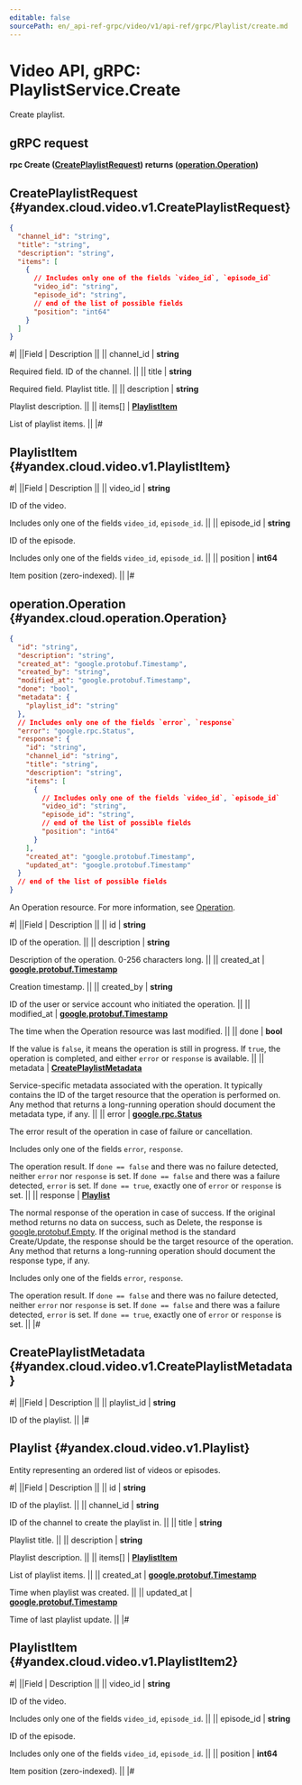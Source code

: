 ```yaml
---
editable: false
sourcePath: en/_api-ref-grpc/video/v1/api-ref/grpc/Playlist/create.md
---
```


# Video API, gRPC: PlaylistService.Create

Create playlist.

## gRPC request

**rpc Create ([CreatePlaylistRequest](#yandex.cloud.video.v1.CreatePlaylistRequest)) returns ([operation.Operation](#yandex.cloud.operation.Operation))**

## CreatePlaylistRequest {#yandex.cloud.video.v1.CreatePlaylistRequest}

```json
{
  "channel_id": "string",
  "title": "string",
  "description": "string",
  "items": [
    {
      // Includes only one of the fields `video_id`, `episode_id`
      "video_id": "string",
      "episode_id": "string",
      // end of the list of possible fields
      "position": "int64"
    }
  ]
}
```

#|
||Field | Description ||
|| channel_id | **string**

Required field. ID of the channel. ||
|| title | **string**

Required field. Playlist title. ||
|| description | **string**

Playlist description. ||
|| items[] | **[PlaylistItem](#yandex.cloud.video.v1.PlaylistItem)**

List of playlist items. ||
|#

## PlaylistItem {#yandex.cloud.video.v1.PlaylistItem}

#|
||Field | Description ||
|| video_id | **string**

ID of the video.

Includes only one of the fields `video_id`, `episode_id`. ||
|| episode_id | **string**

ID of the episode.

Includes only one of the fields `video_id`, `episode_id`. ||
|| position | **int64**

Item position (zero-indexed). ||
|#

## operation.Operation {#yandex.cloud.operation.Operation}

```json
{
  "id": "string",
  "description": "string",
  "created_at": "google.protobuf.Timestamp",
  "created_by": "string",
  "modified_at": "google.protobuf.Timestamp",
  "done": "bool",
  "metadata": {
    "playlist_id": "string"
  },
  // Includes only one of the fields `error`, `response`
  "error": "google.rpc.Status",
  "response": {
    "id": "string",
    "channel_id": "string",
    "title": "string",
    "description": "string",
    "items": [
      {
        // Includes only one of the fields `video_id`, `episode_id`
        "video_id": "string",
        "episode_id": "string",
        // end of the list of possible fields
        "position": "int64"
      }
    ],
    "created_at": "google.protobuf.Timestamp",
    "updated_at": "google.protobuf.Timestamp"
  }
  // end of the list of possible fields
}
```

An Operation resource. For more information, see [Operation](/docs/api-design-guide/concepts/operation).

#|
||Field | Description ||
|| id | **string**

ID of the operation. ||
|| description | **string**

Description of the operation. 0-256 characters long. ||
|| created_at | **[google.protobuf.Timestamp](https://developers.google.com/protocol-buffers/docs/reference/google.protobuf#timestamp)**

Creation timestamp. ||
|| created_by | **string**

ID of the user or service account who initiated the operation. ||
|| modified_at | **[google.protobuf.Timestamp](https://developers.google.com/protocol-buffers/docs/reference/google.protobuf#timestamp)**

The time when the Operation resource was last modified. ||
|| done | **bool**

If the value is `false`, it means the operation is still in progress.
If `true`, the operation is completed, and either `error` or `response` is available. ||
|| metadata | **[CreatePlaylistMetadata](#yandex.cloud.video.v1.CreatePlaylistMetadata)**

Service-specific metadata associated with the operation.
It typically contains the ID of the target resource that the operation is performed on.
Any method that returns a long-running operation should document the metadata type, if any. ||
|| error | **[google.rpc.Status](https://cloud.google.com/tasks/docs/reference/rpc/google.rpc#status)**

The error result of the operation in case of failure or cancellation.

Includes only one of the fields `error`, `response`.

The operation result.
If `done == false` and there was no failure detected, neither `error` nor `response` is set.
If `done == false` and there was a failure detected, `error` is set.
If `done == true`, exactly one of `error` or `response` is set. ||
|| response | **[Playlist](#yandex.cloud.video.v1.Playlist)**

The normal response of the operation in case of success.
If the original method returns no data on success, such as Delete,
the response is [google.protobuf.Empty](https://developers.google.com/protocol-buffers/docs/reference/google.protobuf#google.protobuf.Empty).
If the original method is the standard Create/Update,
the response should be the target resource of the operation.
Any method that returns a long-running operation should document the response type, if any.

Includes only one of the fields `error`, `response`.

The operation result.
If `done == false` and there was no failure detected, neither `error` nor `response` is set.
If `done == false` and there was a failure detected, `error` is set.
If `done == true`, exactly one of `error` or `response` is set. ||
|#

## CreatePlaylistMetadata {#yandex.cloud.video.v1.CreatePlaylistMetadata}

#|
||Field | Description ||
|| playlist_id | **string**

ID of the playlist. ||
|#

## Playlist {#yandex.cloud.video.v1.Playlist}

Entity representing an ordered list of videos or episodes.

#|
||Field | Description ||
|| id | **string**

ID of the playlist. ||
|| channel_id | **string**

ID of the channel to create the playlist in. ||
|| title | **string**

Playlist title. ||
|| description | **string**

Playlist description. ||
|| items[] | **[PlaylistItem](#yandex.cloud.video.v1.PlaylistItem2)**

List of playlist items. ||
|| created_at | **[google.protobuf.Timestamp](https://developers.google.com/protocol-buffers/docs/reference/google.protobuf#timestamp)**

Time when playlist was created. ||
|| updated_at | **[google.protobuf.Timestamp](https://developers.google.com/protocol-buffers/docs/reference/google.protobuf#timestamp)**

Time of last playlist update. ||
|#

## PlaylistItem {#yandex.cloud.video.v1.PlaylistItem2}

#|
||Field | Description ||
|| video_id | **string**

ID of the video.

Includes only one of the fields `video_id`, `episode_id`. ||
|| episode_id | **string**

ID of the episode.

Includes only one of the fields `video_id`, `episode_id`. ||
|| position | **int64**

Item position (zero-indexed). ||
|#